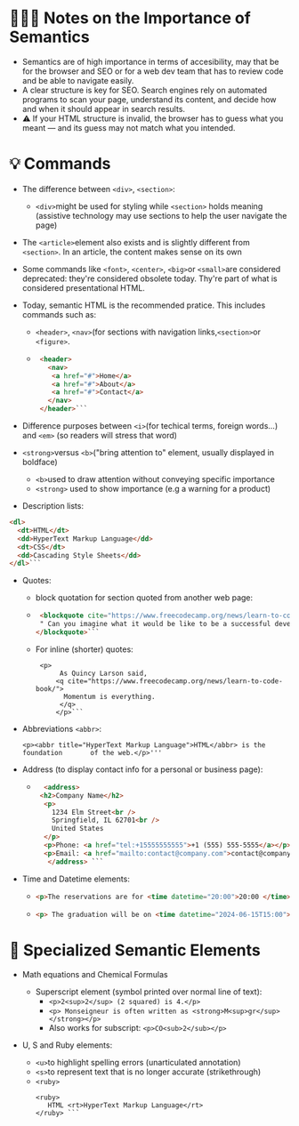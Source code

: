  # 🧑🏼‍💻 Notes on the Importance of Semantics

* Semantics are of high importance in terms of accesibility, may that be for the browser and SEO or for a web dev team that has to review code and be able to navigate easily.
* A clear structure is key for SEO. Search engines rely on automated programs to scan your page, understand its content, and decide how and when it should appear in search results.
* ⚠️ If your HTML structure is invalid, the browser has to guess what you meant — and its guess may not match what you intended.
 

# 💡 Commands

* The difference between `<div>`, `<section>`:
     * `<div>`might be used for styling while `<section>` holds meaning (assistive technology may use sections to help the user navigate the page)
* The `<article>`element also exists and is slightly different from `<section>`. In an article, the content makes sense on its own

* Some commands like `<font>`, `<center>`, `<big>`or `<small>`are considered deprecated: they're considered obsolete today.
  Thy're part of what is considered presentational HTML.

* Today, semantic HTML is the recommended pratice. This includes commands such as:
     * `<header>`, `<nav>`(for sections with navigation links,`<section>`or `<figure>`.
     * ``` html
        <header>
          <nav>
           <a href="#">Home</a>
           <a href="#">About</a>
           <a href="#">Contact</a>
          </nav>
        </header>```
  
* Difference purposes between `<i>`(for techical terms, foreign words...) and `<em>` (so readers will stress that word)
* `<strong>`versus `<b>`("bring attention to" element, usually displayed in boldface)
   * `<b>`used to draw attention without conveying specific importance
   * `<strong>` used to show importance (e.g a warning for a product)

* Description lists:
``` html
<dl>
  <dt>HTML</dt>
  <dd>HyperText Markup Language</dd>
  <dt>CSS</dt>
  <dd>Cascading Style Sheets</dd>
</dl>```
```
* Quotes:
   * block quotation for section quoted from another web page:
   * ``` html
      <blockquote cite="https://www.freecodecamp.org/news/learn-to-code-book/">
      " Can you imagine what it would be like to be a successful developer? To have built software systems that people rely upon?"
     </blockquote>```
   * For inline (shorter) quotes:
      ```
       <p>
            As Quincy Larson said,
           <q cite="https://www.freecodecamp.org/news/learn-to-code-book/">
             Momentum is everything.
            </q>
           </p>```

* Abbreviations `<abbr>`:

      <p><abbr title="HyperText Markup Language">HTML</abbr> is the foundation       of the web.</p>'''

* Address (to display contact info for a personal or business page):
   * ``` html
       <address>
      <h2>Company Name</h2>
       <p>
         1234 Elm Street<br />
         Springfield, IL 62701<br />
         United States
       </p>
       <p>Phone: <a href="tel:+15555555555">+1 (555) 555-5555</a></p>
       <p>Email: <a href="mailto:contact@company.com">contact@company.com</a></p>
        </address> ```

* Time and Datetime elements:
   *  ``` html
      <p>The reservations are for <time datetime="20:00">20:00 </time></p>```
   *  ```html
      <p> The graduation will be on <time datetime="2024-06-15T15:00">June 15</time> </p> ```


 # 📖 Specialized Semantic Elements

* Math equations and Chemical Formulas
   * Superscript element (symbol printed over normal line of text):
      * `<p>2<sup>2</sup> (2 squared) is 4.</p>`
      * ```<p> Monseigneur is often written as <strong>M<sup>gr</sup></strong></p>```
      * Also works for subscript: `<p>CO<sub>2</sub></p>`

 * U, S and Ruby elements:
    * `<u>`to highlight spelling errors (unarticulated annotation)
    * `<s>`to represent text that is no longer accurate (strikethrough)
    * `<ruby>`
      ```
      <ruby>
         HTML <rt>HyperText Markup Language</rt>
      </ruby> ```
      
